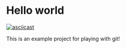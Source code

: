 # Hello world

[![asciicast](https://asciinema.org/a/6eudi47vuw1dgges25bnpver4.png)](https://asciinema.org/a/6eudi47vuw1dgges25bnpver4)

This is an example project for playing with git!
